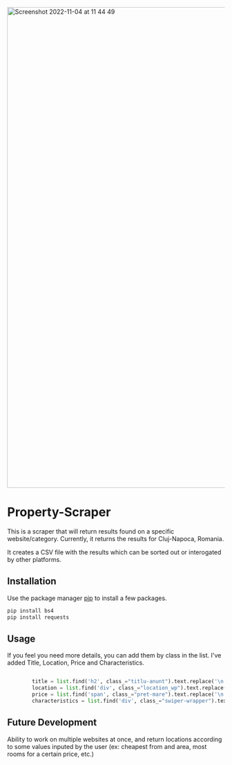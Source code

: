 <img width="1110" alt="Screenshot 2022-11-04 at 11 44 49" src="https://user-images.githubusercontent.com/90323785/199942770-9996644c-e496-45ac-9ea8-b9aca9954bfa.png">


# Property-Scraper

This is a scraper that will return results found on a specific website/category.
Currently, it returns the results for Cluj-Napoca, Romania.

It creates a CSV file with the results which can be sorted out or interogated by other platforms. 


## Installation

Use the package manager [pip](https://pip.pypa.io/en/stable/) to install a few packages.

```bash
pip install bs4
pip install requests
```


## Usage

If you feel you need more details, you can add them by class in the list. 
I've added Title, Location, Price and Characteristics.

```python

        title = list.find('h2', class_="titlu-anunt").text.replace('\n', '')
        location = list.find('div', class_="location_wp").text.replace('\n', '')
        price = list.find('span', class_="pret-mare").text.replace('\n', '')
        characteristics = list.find('div', class_="swiper-wrapper").text.replace('\n', '')
```



## Future Development

Ability to work on multiple websites at once, and return locations according to some values inputed by the user (ex: cheapest from and area, most rooms for a certain price, etc.)
